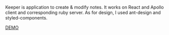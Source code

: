 Keeper is application to create & modify notes. It works on React and Apollo client and corresponding ruby server. As for design, I used ant-design and styled-components.

[DEMO](https://keeper-client.herokuapp.com/)
